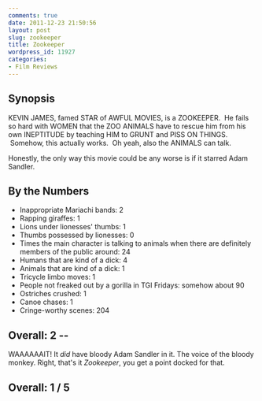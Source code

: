 ```yaml
---
comments: true
date: 2011-12-23 21:50:56
layout: post
slug: zookeeper
title: Zookeeper
wordpress_id: 11927
categories:
- Film Reviews
---
```


## Synopsis

KEVIN JAMES, famed STAR of AWFUL MOVIES, is a ZOOKEEPER.  He fails so hard with WOMEN that the ZOO ANIMALS have to rescue him from his own INEPTITUDE by teaching HIM to GRUNT and PISS ON THINGS.  Somehow, this actually works.  Oh yeah, also the ANIMALS can talk.

Honestly, the only way this movie could be any worse is if it starred Adam Sandler.

## By the Numbers

  * Inappropriate Mariachi bands: 2
  * Rapping giraffes: 1
  * Lions under lionesses' thumbs: 1
  * Thumbs possessed by lionesses: 0
  * Times the main character is talking to animals when there are definitely members of the public around: 24
  * Humans that are kind of a dick: 4
  * Animals that are kind of a dick: 1
  * Tricycle limbo moves: 1
  * People not freaked out by a gorilla in TGI Fridays: somehow about 90
  * Ostriches crushed: 1
  * Canoe chases: 1
  * Cringe-worthy scenes: 204

## Overall: 2 --

WAAAAAAIT! It _did_ have bloody Adam Sandler in it.  The voice of the bloody monkey.  Right, that's it _Zookeeper_, you get a point docked for that.

## Overall: 1 / 5

